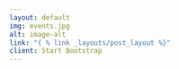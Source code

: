 ```yaml
---
layout: default
img: events.jpg
alt: image-alt
link: "{ % link _layouts/post_layout %}"
client: Start Bootstrap
---
```

